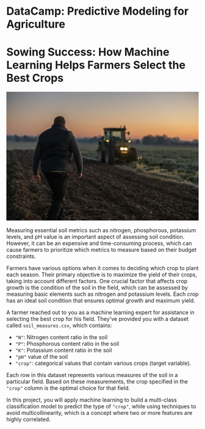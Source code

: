 # DataCamp: Predictive Modeling for Agriculture

# Sowing Success: How Machine Learning Helps Farmers Select the Best Crops

![Farmer in a field](farmer_in_a_field.jpg)

Measuring essential soil metrics such as nitrogen, phosphorous, potassium levels, and pH value is an important aspect of assessing soil condition. However, it can be an expensive and time-consuming process, which can cause farmers to prioritize which metrics to measure based on their budget constraints.

Farmers have various options when it comes to deciding which crop to plant each season. Their primary objective is to maximize the yield of their crops, taking into account different factors. One crucial factor that affects crop growth is the condition of the soil in the field, which can be assessed by measuring basic elements such as nitrogen and potassium levels. Each crop has an ideal soil condition that ensures optimal growth and maximum yield.

A farmer reached out to you as a machine learning expert for assistance in selecting the best crop for his field. They've provided you with a dataset called `soil_measures.csv`, which contains:

- `"N"`: Nitrogen content ratio in the soil
- `"P"`: Phosphorous content ratio in the soil
- `"K"`: Potassium content ratio in the soil
- `"pH"` value of the soil
- `"crop"`: categorical values that contain various crops (target variable).

Each row in this dataset represents various measures of the soil in a particular field. Based on these measurements, the crop specified in the `"crop"` column is the optimal choice for that field.  

In this project, you will apply machine learning to build a multi-class classification model to predict the type of `"crop"`, while using techniques to avoid multicollinearity, which is a concept where two or more features are highly correlated.
